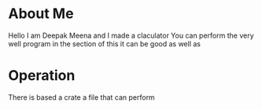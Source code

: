 # About Me 
Hello I am Deepak Meena and I made a claculator
You can perform the very well program in the section of this it can be good as well as 

# Operation 
There is based a crate a file that can perform
